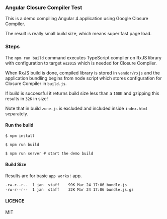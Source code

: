 ### Angular Closure Compiler Test

This is a demo compiling Angular 4 application using Google Closure Compiler.

The result is really small build size, which means super fast page load.

### Steps

The `npm run build` command executes TypeScript compiler on RxJS library with
configuration to target `es2015` which is needed for Closure Compiler.

When RxJS build is done, compiled library is stored in `vendor/rxjs` and the application bundling
begins from node script which stores configuration for Closure Compiler in `build.js`.

If build is successful it returns build size less than a `100K` and gzipping this
results in `32K` in size!

Note that in build `zone.js` is excluded and included inside `index.html` separately.

#### Run the build

``` shell
$ npm install

$ npm run build

$ npm run server # start the demo build
```

#### Build Size

Results are for basic `app works!` app.

```sh
-rw-r--r--  1 jan  staff    99K Mar 24 17:06 bundle.js
-rw-r--r--  1 jan  staff    32K Mar 24 17:06 bundle.js.gz
```

#### LICENCE

MIT

